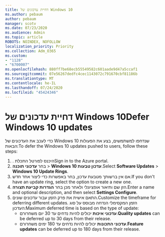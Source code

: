 ```yaml
---
title: דחיית עדכונים של Windows 10
ms.author: pebaum
author: pebaum
manager: scotv
ms.date: 07/23/2020
ms.audience: Admin
ms.topic: article
ROBOTS: NOINDEX, NOFOLLOW
localization_priority: Priority
ms.collection: Adm_O365
ms.custom:
- "1128"
- "6700007"
ms.openlocfilehash: 880ff7be68ecb55549582c601aade9d47a5ccaf1
ms.sourcegitcommit: 07e56267dedfc4cec1143072c791670cbf81186b
ms.translationtype: MT
ms.contentlocale: he-IL
ms.lasthandoff: 07/24/2020
ms.locfileid: "45424346"
---
```

# <a name="defer-windows-10-updates"></a><span data-ttu-id="ca8c3-102">דחיית עדכונים של Windows 10</span><span class="sxs-lookup"><span data-stu-id="ca8c3-102">Defer Windows 10 updates</span></span>

<span data-ttu-id="ca8c3-103">כדי לעכב את העדכונים של Windows 10 שנדחפו למשתמשים, בצע את הפעולות הבאות:</span><span class="sxs-lookup"><span data-stu-id="ca8c3-103">To defer the Windows 10 updates pushed to users, follow these steps:</span></span>

1. <span data-ttu-id="ca8c3-104">. היכנס לפורטל התכלת</span><span class="sxs-lookup"><span data-stu-id="ca8c3-104">Sign in to the Azure portal.</span></span>
2. <span data-ttu-id="ca8c3-105">בחר **עדכוני תוכנה**   >   **Windows 10 עדכון טבעות**.</span><span class="sxs-lookup"><span data-stu-id="ca8c3-105">Select  **Software Updates**  >  **Windows 10 Update Rings**.</span></span>
3. <span data-ttu-id="ca8c3-106">אם אין ברשותך מטבעת עדכון, בחר באפשרות כדי ליצור אחד חדש.</span><span class="sxs-lookup"><span data-stu-id="ca8c3-106">If you don't have an update ring, select the option to create a new one.</span></span>
4. <span data-ttu-id="ca8c3-107">הזן שם ותיאור אופציונלי ולאחר מכן בחר **הגדרות קביעת תצורה**.</span><span class="sxs-lookup"><span data-stu-id="ca8c3-107">Enter a name and optional description, and then select  **Settings Configure**.</span></span>
5. <span data-ttu-id="ca8c3-108">התאם אישית את פרק הזמן עבור עדכונים שונים.</span><span class="sxs-lookup"><span data-stu-id="ca8c3-108">Customize the timeframe for deferring different updates.</span></span> <span data-ttu-id="ca8c3-109">הזמן המקסימלי הנדחה מבוסס על סוג העדכון:</span><span class="sxs-lookup"><span data-stu-id="ca8c3-109">Maximum deferred time is based on the type of update:</span></span>
    - <span data-ttu-id="ca8c3-110">**עדכוני איכות** יכולים להיות נדחים עד 30 יום משחרורם.</span><span class="sxs-lookup"><span data-stu-id="ca8c3-110">**Quality updates**  can be deferred up to 30 days from their release.</span></span>
    - <span data-ttu-id="ca8c3-111">**עדכוני התכונות** יכולים להיות נדחים עד 180 ימים משחרורם.</span><span class="sxs-lookup"><span data-stu-id="ca8c3-111">**Feature updates**  can be deferred up to 180 days from their release.</span></span>
